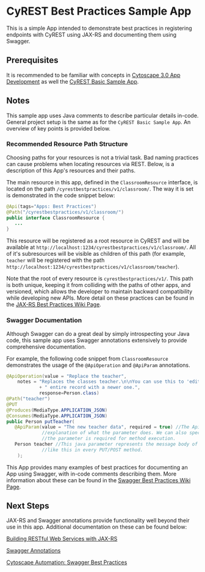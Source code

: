 # CyREST Best Practices Sample App

This is a simple App intended to demonstrate best practices in registering endpoints with CyREST using JAX-RS and documenting them using Swagger.

## Prerequisites

It is recommended to be familiar with concepts in [Cytoscape 3.0 App Development](http://wiki.cytoscape.org/Cytoscape_3/AppDeveloper) as well the [CyREST Basic Sample App](./../../for-app-developers/cy-automation-cy-rest-basic-sample).

## Notes

This sample app uses Java comments to describe particular details in-code. General project setup is the same as for the ```CyREST Basic Sample App```. An overview of key points is provided below.

### Recommended Resource Path Structure

Choosing paths for your resources is not a trivial task. Bad naming practices can cause problems when locating resources via REST. Below, is a description of this App's resources and their paths.

The main resource in this app, defined in the ```ClassroomResource``` interface, is located on the path ```/cyrestbestpractices/v1/classroom/```.  The way it is set is demonstrated in the code snippet below:

```java
@Api(tags="Apps: Best Practices")
@Path("/cyrestbestpractices/v1/classroom/")
public interface ClassroomResource {
   ...
}
```

This resource will be registered as a root resource in CyREST and will be available at ```http://localhost:1234/cyrestbestpractices/v1/classroom/```. All of it's subresources will be visible as children of this path (for example, ```teacher``` will be registered with the path ```http://localhost:1234/cyrestbestpractices/v1/classroom/teacher```).

Note that the root of every resource is ```cyrestbestpractices/v1/```. This path is both unique, keeping it from colliding with the paths of other apps, and versioned, which allows the developer to maintain backward compatibility while developing new APIs. More detail on these practices can be found in the [JAX-RS Best Practices Wiki Page](./../../../../wiki/App-Developers:-JAX-RS-Best-Practices#app-resource-paths). 

### Swagger Documentation

Although Swagger can do a great deal by simply introspecting your Java code, this sample app uses Swagger annotations extensively to provide comprehensive documentation.

For example, the following code snippet from ```ClassroomResource``` demonstrates the usage of the ```@ApiOperation``` and ```@ApiParam``` annotations.

```java
@ApiOperation(value = "Replace the teacher",
	notes = "Replaces the classes teacher.\n\nYou can use this to 'edit' the teacher's information by replacing their "
			+ " entire record with a newer one.", 
			response=Person.class)
@Path("teacher")
@PUT
@Produces(MediaType.APPLICATION_JSON)
@Consumes(MediaType.APPLICATION_JSON)
public Person putTeacher(
   @ApiParam(value = "The new teacher data", required = true) //The ApiParam annotation lets us add a brief 
    		 //explanation of what the parameter does. We can also specify a few useful features, like whether or not 
    		 //the parameter is required for method execution.
   Person teacher //This java parameter represents the message body of a request. JAX-RX expects one parameter 
    		 //like this in every PUT/POST method. 
    );
```

This App provides many examples of best practices for documenting an App using Swagger, with in-code comments describing them. More information about these can be found in the [Swagger Best Practices Wiki Page](./../../../../wiki/App-Developers:-Swagger-Best-Practices).

## Next Steps

JAX-RS and Swagger annotations provide functionality well beyond their use in this app. Additional documentation on these can be found below:

[Building RESTful Web Services with JAX-RS](https://docs.oracle.com/javaee/7/tutorial/jaxrs.htm#GIEPU)

[Swagger Annotations](https://github.com/swagger-api/swagger-core/wiki/Annotations-1.5.X)

[Cytoscape Automation: Swagger Best Practices](./../../../../wiki/App-Developers:-Swagger-Best-Practices)
